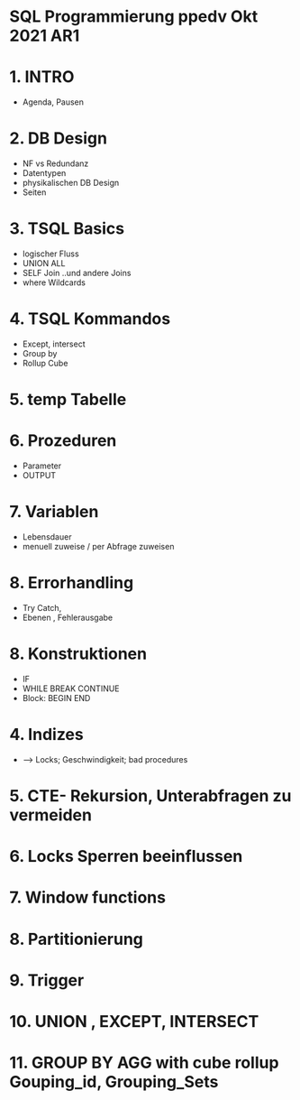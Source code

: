 # SQL Programmierung ppedv Okt 2021 AR1


# 1. INTRO
* Agenda, Pausen

# 2. DB Design
* NF vs Redundanz
* Datentypen
* physikalischen DB Design
* Seiten

# 3. TSQL Basics
* logischer Fluss
* UNION ALL
* SELF Join ..und andere Joins
* where Wildcards

# 4. TSQL Kommandos
* Except, intersect
* Group by 
* Rollup Cube

# 5. temp Tabelle

# 6. Prozeduren
* Parameter
* OUTPUT

# 7. Variablen
* Lebensdauer
* menuell zuweise / per Abfrage zuweisen

# 8. Errorhandling
* Try Catch, 
* Ebenen , Fehlerausgabe

# 8. Konstruktionen
* IF
* WHILE BREAK CONTINUE
* Block: BEGIN END



# 4. Indizes
* --> Locks; Geschwindigkeit; bad procedures


# 5. CTE- Rekursion, Unterabfragen zu vermeiden

# 6. Locks Sperren beeinflussen

# 7. Window functions

# 8. Partitionierung

# 9. Trigger

# 10. UNION , EXCEPT, INTERSECT

# 11. GROUP BY AGG with cube rollup Gouping_id, Grouping_Sets
 
